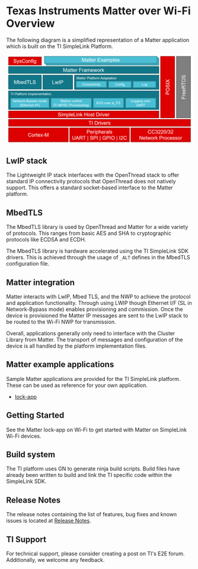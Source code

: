 # Texas Instruments Matter over Wi-Fi Overview

The following diagram is a simplified representation of a Matter application
which is built on the TI SimpleLink Platform.

![matter_ti_overview_simplified](docs/guides/images/matter_ti_overview_wifi.png)

## LwIP stack

The Lightweight IP stack interfaces with the OpenThread stack to offer standard
IP connectivity protocols that OpenThread does not natively support. This
offers a standard socket-based interface to the Matter platform.

## MbedTLS

The MbedTLS library is used by OpenThread and Matter for a wide variety of
protocols. This ranges from basic AES and SHA to cryptographic protocols like
ECDSA and ECDH.

The MbedTLS library is hardware accelerated using the TI SimpleLink SDK
drivers. This is achieved through the usage of `_ALT` defines in the MbedTLS
configuration file.

## Matter integration

Matter interacts with LwIP, Mbed TLS, and the NWP to achieve the protocol and
application functionality. Through using LWIP though Ethernet I/F (SL in
Network-Bypass mode) enables provisioning and commission. Once the device is
provisioned the Matter IP messages are sent to the LwIP stack to be routed to
the Wi-Fi NWP for transmission.

Overall, applications generally only need to interface with the Cluster Library
from Matter. The transport of messages and configuration of the device is all
handled by the platform implementation files.

## Matter example applications

Sample Matter applications are provided for the TI SimpleLink platform. These
can be used as reference for your own application.

* [lock-app](examples/lock-app/cc32xx/README.md)

## Getting Started

See the Matter lock-app on Wi-Fi to get started with Matter on SimpleLink Wi-Fi
devices.

[matter_e2e_guide]: https://e2e.ti.com/support/wireless-connectivity/wi-fi-group/wifi/f/wi-fi-forum/1122413/faq-cc3235sf-matter----getting-started-guide

## Build system

The TI platform uses GN to generate ninja build scripts. Build files have
already been written to build and link the TI specific code within the
SimpleLink SDK.

## Release Notes

The release notes containing the list of features, bug fixes and known issues
is located at [Release Notes](./RELEASE_NOTES.md).

## TI Support

For technical support, please consider creating a post on TI's E2E forum.
Additionally, we welcome any feedback.

